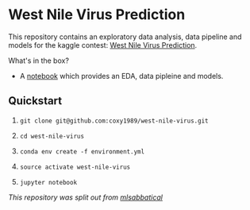 # West Nile Virus Prediction

This repository contains an exploratory data analysis, data pipeline and models for the kaggle contest: [West Nile Virus Prediction](https://www.kaggle.com/c/predict-west-nile-virus).

What's in the box?

- A [notebook](https://nbviewer.jupyter.org/github/coxy1989/house-prices/blob/master/house_prices.ipynb) which provides an EDA, data pipleine and models.

## Quickstart

1. `git clone git@github.com:coxy1989/west-nile-virus.git`

2. `cd west-nile-virus` 

3. `conda env create -f environment.yml`

3. `source activate west-nile-virus`

4. `jupyter notebook`

*This repository was split out from [mlsabbatical](https://github.com/coxy1989/mlsabbatical)*
